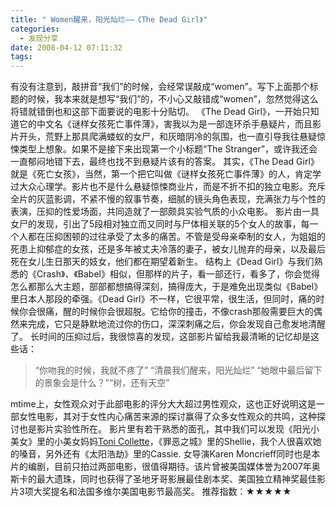 ```yaml
---
title: " Women醒来，阳光灿烂——《The Dead Girl》"
categories:
  - 发现分享
date: 2008-04-12 07:11:32
tags:
---
```


有没有注意到，敲拼音“我们”的时候，会经常误敲成“women”。写下上面那个标题的时候，我本来就是想写“我们”的，不小心又敲错成“women”，忽然觉得这么将错就错倒也和这部下面要说的电影十分贴切。 《The Dead Girl》，一开始只知道它的中文名《谜样女孩死亡事件薄》，害我以为是一部连环杀手悬疑片，而且影片开头，荒野上那具爬满蝼蚁的女尸，和灰暗阴冷的氛围，也一直引导我往悬疑惊悚类型上想象。如果不是接下来出现第一个小标题“The Stranger”，或许我还会一直郁闷地错下去，最终也找不到悬疑片该有的答案。 其实，《The Dead Girl》就是《死亡女孩》，当然，第一个把它叫做《谜样女孩死亡事件薄》的人，肯定学过大众心理学。影片也不是什么悬疑惊悚商业片，而是不折不扣的独立电影。充斥全片的灰蓝影调，不紧不慢的叙事节奏，细腻的镜头角色表现，充满张力与个性的表演，压抑的性爱场面，共同造就了一部颇具实验气质的小众电影。 影片由一具女尸的发现，引出了5段相对独立而又同时与尸体相关联的5个女人的故事，每一个人都在压抑困顿的过往承受了太多的痛苦。不管是受母亲牵制的女人，为姐姐的死患上抑郁症的女孩，还是多年被丈夫冷落的妻子，被女儿抛弃的母亲，以及最后死在女儿生日那天的妓女，他们都在期望着新生。 结构上《Dead Girl》与我们熟悉的《Crash》、《Babel》相似，但那样的片子，看一部还行，看多了，你会觉得怎么都那么大主题，部部都想搞得深刻，搞得庞大，于是难免出现类似《Babel》里日本人那段的牵强。《Dead Girl》不一样，它很平常，很生活，但同时，痛的时候你会很痛，醒的时候你会很超脱。它给你的撞击，不像crash那般需要巨大的偶然来完成，它只是静默地流过你的伤口，深深刺痛之后，你会发现自己愈发地清醒了。 长时间的压抑过后，我很惊喜的发现，这部影片留给我最清晰的记忆却是这些话：

> “你吻我的时候，我就不疼了” “清晨我们醒来，阳光灿烂” “她眼中最后留下的景象会是什么？”“树，还有天空”

mtime上，女性观众对于此部电影的评分大大超过男性观众，这也正好说明这是一部女性电影，其对于女性内心痛苦来源的探讨赢得了众多女性观众的共鸣，这种探讨也是影片实验性所在。 影片里有若干熟悉的面孔，其中我们可以发现《阳光小美女》里的小美女妈妈[Toni Collette](http://www.imdb.com/name/nm0001057/)，《罪恶之城》里的Shellie，我个人很喜欢她的嗓音，另外还有《太阳浩劫》里的Cassie. 女导演Karen Moncrieff同时也是本片的编剧，目前只拍过两部电影，很值得期待。该片曾被美国媒体誉为2007年奥斯卡的最大遗珠，同时也获得了圣地牙哥影展最佳剧本奖、美国独立精神奖最佳影片3项大奖提名和法国多维尔美国电影节最高奖。 推荐指数：★★★★★
